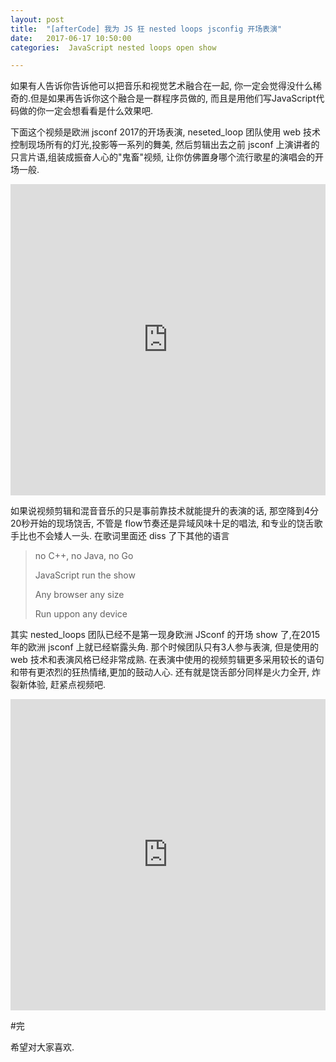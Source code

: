 ```yaml
---
layout: post
title:  "[afterCode] 我为 JS 狂 nested loops jsconfig 开场表演"
date:   2017-06-17 10:50:00
categories:  JavaScript nested loops open show

---
```


如果有人告诉你告诉他可以把音乐和视觉艺术融合在一起, 你一定会觉得没什么稀奇的.但是如果再告诉你这个融合是一群程序员做的, 而且是用他们写JavaScript代码做的你一定会想看看是什么效果吧.

下面这个视频是欧洲 jsconf 2017的开场表演, neseted_loop 团队使用 web 技术控制现场所有的灯光,投影等一系列的舞美, 然后剪辑出去之前 jsconf 上演讲者的只言片语,组装成振奋人心的"鬼畜"视频, 让你仿佛置身哪个流行歌星的演唱会的开场一般. 

<iframe height=498 width="100%" src='http://player.youku.com/embed/XMjgzNzA4Njg1Ng==' frameborder=0 'allowfullscreen'></iframe>


如果说视频剪辑和混音音乐的只是事前靠技术就能提升的表演的话, 那空降到4分20秒开始的现场饶舌, 不管是 flow节奏还是异域风味十足的唱法, 和专业的饶舌歌手比也不会矮人一头. 在歌词里面还 diss 了下其他的语言

> no C++, no Java, no Go
>
> JavaScript run the show
> 
> Any browser any size
> 
> Run uppon any device
> 



其实 nested_loops 团队已经不是第一现身欧洲 JSconf 的开场 show 了,在2015年的欧洲 jsconf 上就已经崭露头角. 那个时候团队只有3人参与表演, 但是使用的 web 技术和表演风格已经非常成熟. 在表演中使用的视频剪辑更多采用较长的语句和带有更浓烈的狂热情绪,更加的鼓动人心. 还有就是饶舌部分同样是火力全开, 炸裂新体验, 赶紧点视频吧.

<iframe height=498 width="100%" src='http://player.youku.com/embed/XMjgzNzE3OTI2MA==' frameborder=0 'allowfullscreen'></iframe>



#完


希望对大家喜欢.
